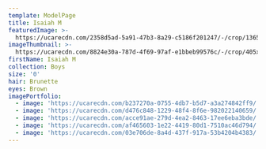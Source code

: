 ```yaml
---
template: ModelPage
title: Isaiah M
featuredImage: >-
  https://ucarecdn.com/2358d5ad-5a91-47b3-8a29-c5186f201247/-/crop/1365x893/0,314/-/preview/
imageThumbnail: >-
  https://ucarecdn.com/8824e30a-787d-4f69-97af-e1bbeb99576c/-/crop/405x513/194,145/-/preview/
firstName: Isaiah M
collection: Boys
size: '0'
hair: Brunette
eyes: Brown
imagePortfolio:
  - image: 'https://ucarecdn.com/b237270a-0755-4db7-b5d7-a3a274842ff9/'
  - image: 'https://ucarecdn.com/d476c848-1229-48f4-8f6e-982022140659/'
  - image: 'https://ucarecdn.com/acce91ae-279d-4ea2-8463-17ee6eba3bde/'
  - image: 'https://ucarecdn.com/af465603-1e22-4419-80d1-7510ac46d794/'
  - image: 'https://ucarecdn.com/03e706de-8a4d-437f-917a-53b4204b4383/'
---
```


